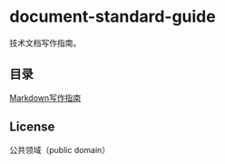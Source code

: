 # document-standard-guide
技术文档写作指南。

## 目录

[Markdown写作指南](docs/markdown-style.md)

## License

公共领域（public domain）
